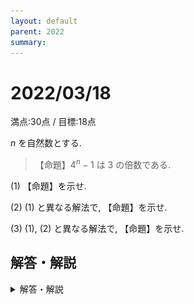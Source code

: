 ```yaml
---
layout: default
parent: 2022
summary: 
---
```


# 2022/03/18

満点:30点 / 目標:18点

$n$ を自然数とする.

>【命題】$4^n-1$ は $3$ の倍数である.

(1) 【命題】を示せ.

(2) (1) と異なる解法で, 【命題】を示せ.

(3) (1), (2) と異なる解法で, 【命題】を示せ.

## 解答・解説

<details markdown="1">
<summary>解答・解説</summary>

倍数の証明です。例によって方針を挙げていきます。

### 数学的帰納法

自然数が絡んだ問題は数学的帰納法が強いです。

- (i) $n=1$ のとき成り立つ
- (ii) $n=k$ のとき成り立つ<u>と仮定すると</u>、$n=k+1$ のときも成り立つ

ただし少し扱いが難しく、いま何を示すのかを明確にしておかないと途中で迷ってしまうので気を付けましょう。

### 二項定理の利用

$$ 4^n = (3+1)^n = 3^n + {}_n\mathrm{C}_1 3^{n-1} + {}_n \mathrm{C}_2 3^{n-2} + \cdots + {}_n \mathrm{C}_{n-1} 3^1 + 1 $$ であり、最後の $1$ 以外すべて $3$ の倍数です。

### 因数分解

因数分解は下のいずれかを使えばよいです。

- $(2^n-1)(2^n+1)$
- $(4-1)(4^{n-1}+4^{n-2}+\cdots+4^1+1)$

特に $x^n-1 = (x-1)(x^{n-1}+x^{n-2}+\cdots+x^1+1)$ を使うのは盲点になりがちなので、覚えておくと便利です。

### 4進法

$4^n-1_{(10)} = 333 \cdots 33_{(4)}$ ( $3$ が $n$ 桁) と表せるので、$3$ で割り切れます。 

### 合同式

$a \equiv b \pmod{n}$ のとき $a^n \equiv b^n \pmod{n}$ であることを利用するものです。おそらくこれが一番早いです。[動画](https://www.youtube.com/watch?v=x53989F_cqc)もあります(淫夢要素注意)。9秒しかない

### 等比数列の和

$a_n=4^n$ とすると、$S_n = \displaystyle \sum_{k=1}^n a_k = \dfrac{4(4^n-1)}{3}$ で、$S_n$ は整数なので $4^n-1$ は $3$ の倍数です。

![](img/mathterro_20220318.jpg)

</details>